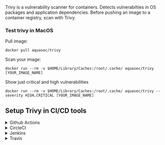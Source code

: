 Trivy is a vulnerability scanner for containers. Detects vulnerabilties in OS packages and application dependencies.
Before pushing an image to a container registry, scan with Trivy.  

### Test trivy in MacOS

Pull image: 

`docker pull aquasec/trivy`

Scan your image:

`docker run --rm -v $HOME/Library/Caches:/root/.cache/ aquasec/trivy [YOUR_IMAGE_NAME]`

Show just critical and high vulnerabilities 

`docker run --rm -v $HOME/Library/Caches:/root/.cache/ aquasec/trivy --severity HIGH,CRITICAL [YOUR_IMAGE_NAME]` 


## Setup Trivy in CI/CD tools 

<details>
  <summary>Github Actions</summary>

 There are two workflows in `.github/workflows` folder:

   - `scan.yml` workflow builds and scans an image.
   - `scan_and_push.yml` workflow builds, scans and pushes an image in Google Container Registry. 
 
 When using `scan_and_push.yml` please make sure you have setup Google Container Registry.
    - Create a Service Account
    - Add the Cloud Build Service Account role to this Service Account
    - Generate a key for this Service Account
    - Create a SECRET in your repository named `GCLOUD_SERVICE_ACCOUNT_KEY` with the value of :
  
      -  `cat path-to/key.json | base64 -b 0` for MacOS 

      -  `cat path-to/key.json | base64 -w 0` for Linux 

  Job will fail when critical and high vulnerabilties are found, if one of the options is used:

    - `args: --exit-code 1 --severity CRITICAL,HIGH --no-progress us.gcr.io/${GOOGLE_PROJECT}/${YOUR_IMAGE}` 
    - `args: --exit-code 0 --severity MEDIUM,LOW --no-progress us.gcr.io/${GOOGLE_PROJECT}/${YOUR_IMAGE}`

</details>

<details>
  <summary>CircleCI</summary>

</details>

<details>
  <summary>Jenkins</summary>

</details>

<details>
  <summary>Travis</summary>

</details>


